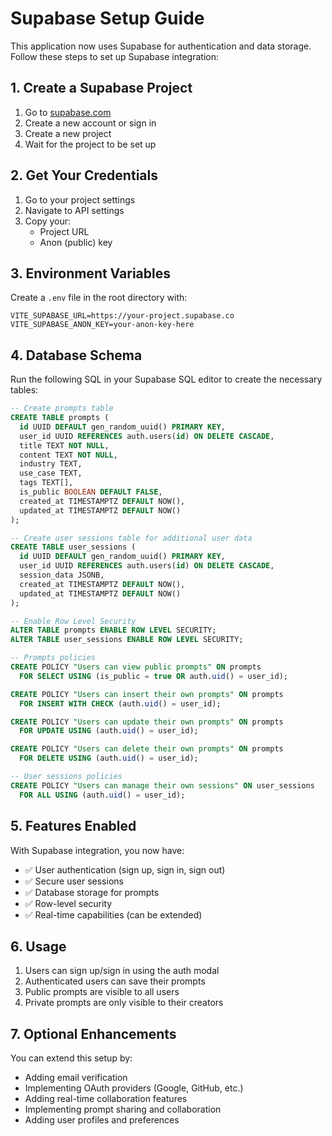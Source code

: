 # Supabase Setup Guide

This application now uses Supabase for authentication and data storage. Follow these steps to set up Supabase integration:

## 1. Create a Supabase Project

1. Go to [supabase.com](https://supabase.com)
2. Create a new account or sign in
3. Create a new project
4. Wait for the project to be set up

## 2. Get Your Credentials

1. Go to your project settings
2. Navigate to API settings
3. Copy your:
   - Project URL
   - Anon (public) key

## 3. Environment Variables

Create a `.env` file in the root directory with:

```env
VITE_SUPABASE_URL=https://your-project.supabase.co
VITE_SUPABASE_ANON_KEY=your-anon-key-here
```

## 4. Database Schema

Run the following SQL in your Supabase SQL editor to create the necessary tables:

```sql
-- Create prompts table
CREATE TABLE prompts (
  id UUID DEFAULT gen_random_uuid() PRIMARY KEY,
  user_id UUID REFERENCES auth.users(id) ON DELETE CASCADE,
  title TEXT NOT NULL,
  content TEXT NOT NULL,
  industry TEXT,
  use_case TEXT,
  tags TEXT[],
  is_public BOOLEAN DEFAULT FALSE,
  created_at TIMESTAMPTZ DEFAULT NOW(),
  updated_at TIMESTAMPTZ DEFAULT NOW()
);

-- Create user sessions table for additional user data
CREATE TABLE user_sessions (
  id UUID DEFAULT gen_random_uuid() PRIMARY KEY,
  user_id UUID REFERENCES auth.users(id) ON DELETE CASCADE,
  session_data JSONB,
  created_at TIMESTAMPTZ DEFAULT NOW(),
  updated_at TIMESTAMPTZ DEFAULT NOW()
);

-- Enable Row Level Security
ALTER TABLE prompts ENABLE ROW LEVEL SECURITY;
ALTER TABLE user_sessions ENABLE ROW LEVEL SECURITY;

-- Prompts policies
CREATE POLICY "Users can view public prompts" ON prompts
  FOR SELECT USING (is_public = true OR auth.uid() = user_id);

CREATE POLICY "Users can insert their own prompts" ON prompts
  FOR INSERT WITH CHECK (auth.uid() = user_id);

CREATE POLICY "Users can update their own prompts" ON prompts
  FOR UPDATE USING (auth.uid() = user_id);

CREATE POLICY "Users can delete their own prompts" ON prompts
  FOR DELETE USING (auth.uid() = user_id);

-- User sessions policies
CREATE POLICY "Users can manage their own sessions" ON user_sessions
  FOR ALL USING (auth.uid() = user_id);
```

## 5. Features Enabled

With Supabase integration, you now have:

- ✅ User authentication (sign up, sign in, sign out)
- ✅ Secure user sessions
- ✅ Database storage for prompts
- ✅ Row-level security
- ✅ Real-time capabilities (can be extended)

## 6. Usage

1. Users can sign up/sign in using the auth modal
2. Authenticated users can save their prompts
3. Public prompts are visible to all users
4. Private prompts are only visible to their creators

## 7. Optional Enhancements

You can extend this setup by:
- Adding email verification
- Implementing OAuth providers (Google, GitHub, etc.)
- Adding real-time collaboration features
- Implementing prompt sharing and collaboration
- Adding user profiles and preferences
